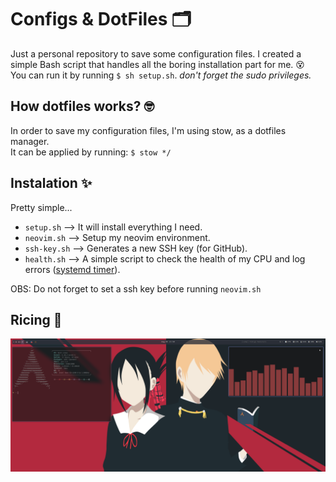 # Configs & DotFiles 🗂️

Just a personal repository to save some configuration files.
I created a simple Bash script that handles all the boring installation part for me. 😵<br>
You can run it by running `$ sh setup.sh`. _don't forget the sudo privileges._

## How dotfiles works? 🤓

In order to save my configuration files, I'm using stow, as a dotfiles manager.<br>
It can be applied by running: `$ stow */`<br>

## Instalation ✨

Pretty simple...

- `setup.sh` --> It will install everything I need.
- `neovim.sh` --> Setup my neovim environment.
- `ssh-key.sh` --> Generates a new SSH key (for GitHub).
- `health.sh` --> A simple script to check the health of my CPU and log errors ([systemd timer](./health.md)).

OBS: Do not forget to set a ssh key before running `neovim.sh`

## Ricing 🍚

![Rice](./ricing.png)
